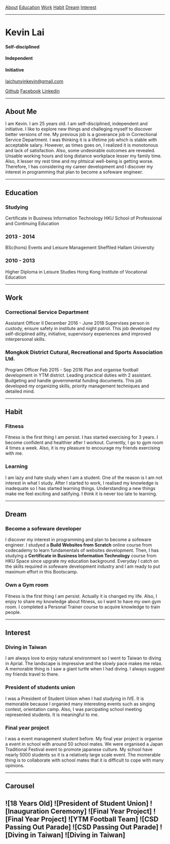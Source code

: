 [About]()
[Education]()
[Work]()
[Habit]()
[Dream]()
[Interest]()

---

# Kevin Lai
#### Self-disciplined
#### Independent
#### Initiative
laichunyinkevin@gmail.com

[Github](https://github.com/lcyin)
[Facebook](https://www.facebook.com/kevin.lai.7186)
[Linkedin](https://www.linkedin.com/in/kevin-lai-8a8107171/)

---

## About Me

I am Kevin. I am 25 years old.  I am self-disciplined, independent and initiative. I like to explore new things  and challeging myself to discover better versions of me. My previous job is a goverance job in Correctional Service Department. I was thinking it is a lifetime job which is stable with acceptable salary. However, as times goes on, I realized it is monotonous and lack of satisfaction. Also, some undesirable outcomes are revealed. Unsable working hours and long distance workplace lesser my family time. Also, it lesser my rest time and my phtsical well-being is getting worse. Therefore, I has considering my career development and I discover my interest in programming that plan to become a sofeware engineer.

---

## Education

### Studying
Certificate in Business Information Technology
HKU School of Professional and Continuing Education

### 2013 - 2014
BSc(hons) Events and Leisure Management
Sheffiled Hallam University

### 2010 - 2013
Higher Diploma in Leisure Studies
Hong Kong Institute of Vocational Education

---

## Work

### Correctional Service Department
Assistant Officer II
December 2016 - June 2018
Supervises person in custody, ensure safety in institute and night patrol. This job developed my self-diciplined aility, initiative, supervisory experiences amd improved interpersonal skills.


### Mongkok District Cutural, Recreational and Sports Association Ltd.
Program Officer
Feb 2015 - Sep 2016
Plan and organise football development in YTM district. Leading practical duties with 2 assistant. Budgeting and handle governmental funding documents.
This job developed my organizing skills, priority management techniques and detailed mind.

---

## Habit

### Fitness
Fitness is the first thing I am persist. I has started exercising for 3 years. I become confident and healthier after I workout. Currently, I go to gym room 4 times a week. Also, it is my pleasure to encourage my friends exercising with me.


### Learning
I am lazy and hate study when I am a student. One of the reason is I am not interest in what I study. After I started to work, I realised my knowledge is inadequate so I has started learning things. Understanding a new things make me feel exciting and satifying. I think it is never too late to learning.


---

## Dream

### Become a sofeware developer
I discover my interest in programming and plan to become a sofeware engineer. I studyed a **Build Websites from Scratch** online course from codecademy to learn fundamentals of  websites development. Then, I has studying a **Certificate in Business Information Technology** course from HKU Space since upgrate my education background. Everyday I catch on the skills required in sofeware development industry and I am ready to put maximum effort in this Bootscamp.

### Own a Gym room
Fitness is the first thing I am persist. Actually it is changed my life. Also, I enjoy to share my knowledge about fitness, so I want to have my own gym room. I completed a Personal Trainer course to acquire knowledge to train people.


---

## Interest
### Diving in Taiwan
I am always love to enjoy natural environment so I went to Taiwan to diving in Aprial. The landscape is impressive and the slowly pace makes me relax. A memorable thing is  I saw a giant turtle when I had diving. I always suggest my friends travel to there.

### President of students union
I was a President of Student Union when I had studying in IVE. It is memorable because I organied many interesting events such as singing contest, orientation camp. Also, I was parcipating school meeting represented students. It is meaningful to me.

### Final year project
I was a event management student before. My final year project is organise a event in school with around 50 school mates. We were organised a Japan Traditional Festival event to promote japanese culture. My school have nearly 5000 students so it is a relatively large scale event. The momerable thing is to collaborate with school mates that it is difficult to cope with many opinions.


---

## Carousel
![18 Years Old]
![President of Student Union]
![Inauguration Ceremony]
![Final Year Project]
![Final Year Project]
![YTM Football Team]
![CSD Passing Out Parade]
![CSD Passing Out Parade]
![Diving in Taiwan]
![Diving in Taiwan]
---
